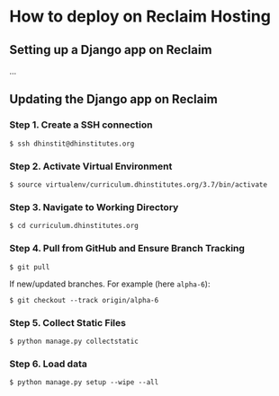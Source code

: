 # How to deploy on Reclaim Hosting

## Setting up a Django app on Reclaim

...

## Updating the Django app on Reclaim

### Step 1. Create a SSH connection

```console
$ ssh dhinstit@dhinstitutes.org
```

### Step 2. Activate Virtual Environment

```console
$ source virtualenv/curriculum.dhinstitutes.org/3.7/bin/activate
```

### Step 3. Navigate to Working Directory

```console
$ cd curriculum.dhinstitutes.org
```

### Step 4. Pull from GitHub and Ensure Branch Tracking

```console
$ git pull
```

If new/updated branches. For example (here `alpha-6`):

```console
$ git checkout --track origin/alpha-6
```

### Step 5. Collect Static Files

```console
$ python manage.py collectstatic
```

### Step 6. Load data

```console
$ python manage.py setup --wipe --all
```